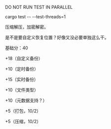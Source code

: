 DO NOT RUN TEST IN PARALLEL

cargo test -- --test-threads=1

压缩解压，加密解密。

是不是要自定义恢复位置？好像又没必要单独这么干。

基础分：40

+18（自定义备份）

+10（定时备份）

+15（实时备份）

+10（文件类型）

+10（元数据支持？）

+5（打包，10/2）

+5（压缩，10/2）